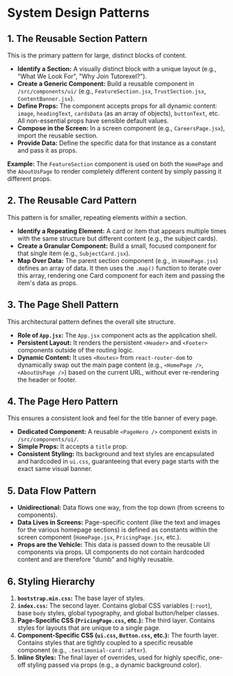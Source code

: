 # System Design Patterns

## 1. The Reusable Section Pattern
This is the primary pattern for large, distinct blocks of content.
- **Identify a Section:** A visually distinct block with a unique layout (e.g., "What We Look For", "Why Join Tutorexel?").
- **Create a Generic Component:** Build a reusable component in `/src/components/ui/` (e.g., `FeatureSection.jsx`, `TrustSection.jsx`, `ContentBanner.jsx`).
- **Define Props:** The component accepts props for all dynamic content: `image`, `headingText`, `cardsData` (as an array of objects), `buttonText`, etc. All non-essential props have sensible default values.
- **Compose in the Screen:** In a screen component (e.g., `CareersPage.jsx`), import the reusable section.
- **Provide Data:** Define the specific data for that instance as a constant and pass it as props.

**Example:** The `FeatureSection` component is used on both the `HomePage` and the `AboutUsPage` to render completely different content by simply passing it different props.

## 2. The Reusable Card Pattern
This pattern is for smaller, repeating elements *within* a section.
- **Identify a Repeating Element:** A card or item that appears multiple times with the same structure but different content (e.g., the subject cards).
- **Create a Granular Component:** Build a small, focused component for that single item (e.g., `SubjectCard.jsx`).
- **Map Over Data:** The parent section component (e.g., in `HomePage.jsx`) defines an array of data. It then uses the `.map()` function to iterate over this array, rendering one Card component for each item and passing the item's data as props.

## 3. The Page Shell Pattern
This architectural pattern defines the overall site structure.
- **Role of `App.jsx`:** The `App.jsx` component acts as the application shell.
- **Persistent Layout:** It renders the persistent `<Header>` and `<Footer>` components outside of the routing logic.
- **Dynamic Content:** It uses `<Routes>` from `react-router-dom` to dynamically swap out the main page content (e.g., `<HomePage />`, `<AboutUsPage />`) based on the current URL, without ever re-rendering the header or footer.

## 4. The Page Hero Pattern
This ensures a consistent look and feel for the title banner of every page.
- **Dedicated Component:** A reusable `<PageHero />` component exists in `/src/components/ui/`.
- **Simple Props:** It accepts a `title` prop.
- **Consistent Styling:** Its background and text styles are encapsulated and hardcoded in `ui.css`, guaranteeing that every page starts with the exact same visual banner.

## 5. Data Flow Pattern
- **Unidirectional:** Data flows one way, from the top down (from screens to components).
- **Data Lives in Screens:** Page-specific content (like the text and images for the various homepage sections) is defined as constants within the screen component (`HomePage.jsx`, `PricingPage.jsx`, etc.).
- **Props are the Vehicle:** This data is passed down to the reusable UI components via props. UI components do not contain hardcoded content and are therefore "dumb" and highly reusable.

## 6. Styling Hierarchy
1.  **`bootstrap.min.css`:** The base layer of styles.
2.  **`index.css`:** The second layer. Contains global CSS variables (`:root`), base `body` styles, global typography, and global button/helper classes.
3.  **Page-Specific CSS (`PricingPage.css`, etc.):** The third layer. Contains styles for layouts that are unique to a single page.
4.  **Component-Specific CSS (`ui.css`, `Button.css`, etc.):** The fourth layer. Contains styles that are tightly coupled to a specific reusable component (e.g., `.testimonial-card::after`).
5.  **Inline Styles:** The final layer of overrides, used for highly specific, one-off styling passed via props (e.g., a dynamic background color).